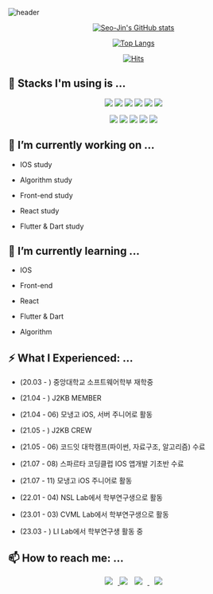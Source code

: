 ![header](https://capsule-render.vercel.app/api?type=slice&color=timeAuto&height=300&section=header&text=SeoJin%20Hwang's%20%20Github&fontSize=60&fontAlign=40&fontAlignY=11&rotate=20)

<div align=center>

[![Seo-Jin's GitHub stats](https://github-readme-stats.vercel.app/api?username=swiftie1230&theme=radical&show_icons=true)](https://github.com/swiftie1230/github-readme-stats)

[![Top Langs](https://github-readme-stats.vercel.app/api/top-langs/?username=swiftie1230&layout=compact)](https://github.com/swiftie1230)
 
  
[![Hits](https://hits.seeyoufarm.com/api/count/incr/badge.svg?url=https%3A%2F%2Fgithub.com%2Fswiftie1230&count_bg=%2310FFF8&title_bg=%2340C9F1&icon=&icon_color=%23E7E7E7&title=hits&edge_flat=false)](https://github.com/swiftie1230)

</div>

## 🛒 Stacks I'm using is ...

<div align=center> <img src="https://img.shields.io/badge/python-3776AB?style=flat&logo=python&logoColor=white"> <img src="https://img.shields.io/badge/C-A8B9CC?style=flat&logo=C&logoColor=white"> <img src="https://img.shields.io/badge/swift-FA7343?style=flat&logo=swift&logoColor=white"> <img src="https://img.shields.io/badge/go-00ADD8?style=flat&logo=go&logoColor=white"> <img src="https://img.shields.io/badge/JAVA-007396?style=flat&logo=java&logoColor=white"> <img src="https://img.shields.io/badge/dart-0175C2?style=flat&logo=dart&logoColor=white">

  
  <img src="https://img.shields.io/badge/github-181717?style=flat&logo=github&logoColor=white"> <img src="https://img.shields.io/badge/slack-4A154B?style=flat&logo=slack&logoColor=white"> <img src="https://img.shields.io/badge/notion-000000?style=flat&logo=notion&logoColor=white"> <img src="https://img.shields.io/badge/mysql-4479A1?style=flat&logo=mysql&logoColor=white"> <img src="https://img.shields.io/badge/mariaDB-003545?style=flat&logo=mariaDB&logoColor=white"> </div> 


## 🔭 I’m currently working on ...
* IOS study  
 
* Algorithm study  

* Front-end study  

* React study

* Flutter & Dart study 
 

## 🌱 I’m currently learning ...
* IOS     
 
* Front-end 

* React

* Flutter & Dart
 
* Algorithm

 
 
## ⚡ What I Experienced: ...
* (20.03 - ) 중앙대학교 소프트웨어학부 재학중
 
* (21.04 - ) J2KB MEMBER

* (21.04 - 06) 모냉고 iOS, 서버 주니어로 활동
 
* (21.05 - ) J2KB CREW
 
* (21.05 - 06) 코드잇 대학캠프(파이썬, 자료구조, 알고리즘) 수료

* (21.07 - 08) 스파르타 코딩클럽 IOS 앱개발 기초반 수료

* (21.07 - 11) 모냉고 iOS 주니어로 활동

* (22.01 - 04) NSL Lab에서 학부연구생으로 활동

* (23.01 - 03) CVML Lab에서 학부연구생으로 활동

* (23.03 - ) LI Lab에서 학부연구생 활동 중

## 📫 How to reach me: ...
<div align=center> <a href="https://swiftie1230.github.io"> <img src="http://img.shields.io/badge/-Tech%20Blog-655ced?style=flat&logo=github&link=https://swiftie1230.github.io" style="height : auto; margin-left : 10px; margin-right : 10px;"/> </a><a href="https://www.instagram.com/after._.glow__/"><img src="https://img.shields.io/badge/Instagram-ff69b4?style=flat&logo=Instagram&logoColor=white"/></a> <a href="https://www.facebook.com/profile.php?id=100025080877729"> <img src="http://img.shields.io/badge/-Facebook-1877F2?style=flat&logo=github&link=https://www.facebook.com/profile.php?id=100025080877729" style="height : auto; margin-left : 10px; margin-right : 10px;"/> </a><a href="mailto:swiftie1230@gmail.com"> <img src="https://img.shields.io/badge/Gmail-d14836?style=flat&logo=Gmail&logoColor=white&link=mailto:swiftie1230@gmail.com" style="height : auto; margin-left : 10px; margin-right : 10px;"/> </a></div>


